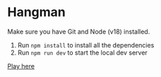# Hangman

Make sure you have Git and Node (v18) installed.

1. Run `npm install` to install all the dependencies
1. Run `npm run dev` to start the local dev server

[Play here](https://inquisitive-mandazi-a7a35c.netlify.app/)
